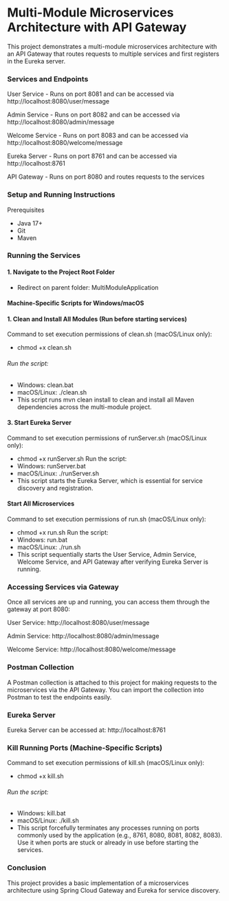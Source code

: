 # Multi-Module Microservices Architecture with API Gateway

 This project demonstrates a multi-module microservices architecture with an API Gateway that routes requests to multiple services and first registers in the Eureka server.

### Services and Endpoints

User Service - Runs on port 8081 and can be accessed via http://localhost:8080/user/message

Admin Service - Runs on port 8082 and can be accessed via http://localhost:8080/admin/message

Welcome Service - Runs on port 8083 and can be accessed via http://localhost:8080/welcome/message

Eureka Server - Runs on port 8761 and can be accessed via http://localhost:8761

API Gateway - Runs on port 8080 and routes requests to the services

### Setup and Running Instructions
Prerequisites
- Java 17+
- Git
- Maven

### Running the Services

#### 1. Navigate to the Project Root Folder
- Redirect on parent folder: MultiModuleApplication

#### Machine-Specific Scripts for Windows/macOS
####  1. Clean and Install All Modules (Run before starting services)
Command to set execution permissions of clean.sh (macOS/Linux only):
- chmod +x clean.sh
###### Run the script:
- Windows: clean.bat
- macOS/Linux: ./clean.sh
- This script runs mvn clean install to clean and install all Maven dependencies across the multi-module project.

#### 3. Start Eureka Server
Command to set execution permissions of runServer.sh (macOS/Linux only):
- chmod +x runServer.sh
Run the script:
- Windows: runServer.bat
- macOS/Linux: ./runServer.sh
- This script starts the Eureka Server, which is essential for service discovery and registration.

#### Start All Microservices
Command to set execution permissions of run.sh (macOS/Linux only):
- chmod +x run.sh
Run the script:
- Windows: run.bat
- macOS/Linux: ./run.sh
- This script sequentially starts the User Service, Admin Service, Welcome Service, and API Gateway after verifying Eureka Server is running.

### Accessing Services via Gateway

Once all services are up and running, you can access them through the gateway at port 8080:

User Service: http://localhost:8080/user/message

Admin Service: http://localhost:8080/admin/message

Welcome Service: http://localhost:8080/welcome/message

### Postman Collection

A Postman collection is attached to this project for making requests to the microservices via the API Gateway. You can import the collection into Postman to test the endpoints easily.

### Eureka Server

Eureka Server can be accessed at:
http://localhost:8761

### Kill Running Ports (Machine-Specific Scripts)
Command to set execution permissions of kill.sh (macOS/Linux only):
- chmod +x kill.sh
###### Run the script:
- Windows: kill.bat
- macOS/Linux: ./kill.sh
- This script forcefully terminates any processes running on ports commonly used by the application (e.g., 8761, 8080, 8081, 8082, 8083). Use it when ports are stuck or already in use before starting the services.

### Conclusion

This project provides a basic implementation of a microservices architecture using Spring Cloud Gateway and Eureka for service discovery.
